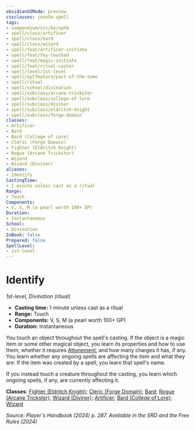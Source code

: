 ```yaml
---
obsidianUIMode: preview
cssclasses: json5e-spell
tags:
- compendium/src/5e/xphb
- spell/class/artificer
- spell/class/bard
- spell/class/wizard
- spell/feat/artificer-initiate
- spell/feat/fey-touched
- spell/feat/magic-initiate
- spell/feat/ritual-caster
- spell/level/1st-level
- spell/optfeature/pact-of-the-tome
- spell/ritual
- spell/school/divination
- spell/subclass/arcane-trickster
- spell/subclass/college-of-lore
- spell/subclass/diviner
- spell/subclass/eldritch-knight
- spell/subclass/forge-domain
classes:
- Artificer
- Bard
- Bard (College of Lore)
- Cleric (Forge Domain)
- Fighter (Eldritch Knight)
- Rogue (Arcane Trickster)
- Wizard
- Wizard (Diviner)
aliases:
- Identify
CastingTime: 
- 1 minute unless cast as a ritual
Range:
- Touch
Components:
- V, S, M (a pearl worth 100+ GP)
Duration:
- Instantaneous
School:
- Divination
InBook: false
Prepared: false
SpellLevel:
- 1st-level
---
```

# Identify
*1st-level, Divination (ritual)*  


- **Casting time:** 1 minute unless cast as a ritual
- **Range:** Touch
- **Components:** V, S, M (a pearl worth 100+ GP)
- **Duration:** Instantaneous

You touch an object throughout the spell's casting. If the object is a magic item or some other magical object, you learn its properties and how to use them, whether it requires [Attunement](/3-Mechanics/CLI/variant-rules/attunement-xphb.md), and how many charges it has, if any. You learn whether any ongoing spells are affecting the item and what they are. If the item was created by a spell, you learn that spell's name.

If you instead touch a creature throughout the casting, you learn which ongoing spells, if any, are currently affecting it.

**Classes**: [Fighter (Eldritch Knight)](/3-Mechanics/CLI/lists/list-spells-classes-eldritch-knight-xphb.md "subclass=XPHB;class=XPHB"); [Cleric (Forge Domain)](/3-Mechanics/CLI/lists/list-spells-classes-forge-domain-xge.md "subclass=XGE;class=XPHB"); [Bard](/3-Mechanics/CLI/lists/list-spells-classes-bard.md); [Rogue (Arcane Trickster)](/3-Mechanics/CLI/lists/list-spells-classes-arcane-trickster-xphb.md "subclass=XPHB;class=XPHB"); [Wizard (Diviner)](/3-Mechanics/CLI/lists/list-spells-classes-diviner-xphb.md "subclass=XPHB;class=XPHB"); [Artificer](/3-Mechanics/CLI/lists/list-spells-classes-artificer.md); [Bard (College of Lore)](/3-Mechanics/CLI/lists/list-spells-classes-college-of-lore-xphb.md "subclass=XPHB;class=XPHB"); [Wizard](/3-Mechanics/CLI/lists/list-spells-classes-wizard.md)

*Source: Player's Handbook (2024) p. 287. Available in the <span title='Systems Reference Document (5.2)'>SRD</span> and the Free Rules (2024)*